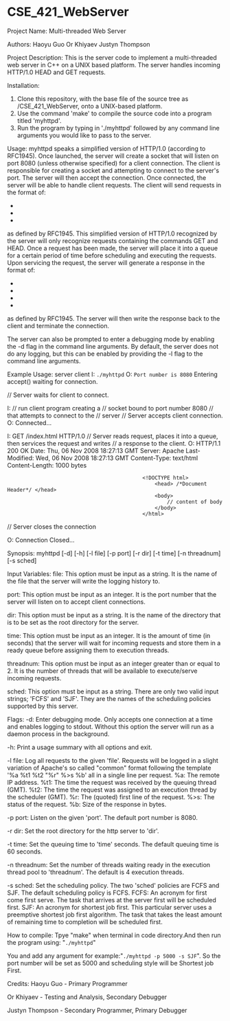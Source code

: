 # CSE_421_WebServer
Project Name:
Multi-threaded Web Server


Authors:
Haoyu Guo
Or Khiyaev
Justyn Thompson


Project Description:
This is the server code to implement a multi-threaded web server in C++ on a UNIX
based platform. The server handles incoming HTTP/1.0 HEAD and GET requests.


Installation:
1. Clone this repository, with the base file of the source tree as /CSE_421_WebServer,
onto a UNIX-based platform.
2. Use the command 'make' to compile the source code into a program titled 'myhttpd'.
3. Run the program by typing in './myhttpd' followed by any command line arguments
you would like to pass to the server.


Usage:
myhttpd speaks a simplified version of HTTP/1.0 (according to RFC1945). Once launched,
the server will create a socket that will listen on port 8080 (unless otherwise
specified) for a client connection. The client is responsible for creating a socket
and attempting to connect to the server's port. The server will then accept the
connection. Once connected, the server will be able to handle client requests. The
client will send requests in the format of:
* <command> <argument> <HTTP version>
* <optional arguments>
* <blank line>
as defined by RFC1945. This simplified version of HTTP/1.0 recognized by the server
will only recognize requests containing the commands GET and HEAD. Once a request has
been made, the server will place it into a queue for a certain period of time before
scheduling and executing the requests. Upon servicing the request, the server will
generate a response in the format of:
* <HTTP version> <status code> <status message>
* <additional information>
* <blank line>
* <content>
as defined by RFC1945. The server will then write the response back to the client and
terminate the connection.

The server can also be prompted to enter a debugging mode by enabling the -d flag
in the command line arguments. By default, the server does not do any logging, but
this can be enabled by providing the -l flag to the command line arguments.


Example Usage:
    server                                      client
I:  `./myhttpd`
O:  `Port number is 8080`
    Entering accept() waiting for connection.

// Server waits for client to connect.

I:                                              // run client program creating a
                                                // socket bound to port number 8080
                                                // that attempts to connect to the
                                                // server
// Server accepts client connection.
O:                                              Connected...

I:                                              GET /index.html HTTP/1.0
// Server reads request, places it into a queue, then services the request and writes
// a response to the client.
O:                                              HTTP/1.1 200 OK
                                                Date: Thu, 06 Nov 2008 18:27:13 GMT
                                                Server: Apache
                                                Last-Modified: Wed, 06 Nov 2008 18:27:13 GMT
                                                Content-Type: text/html
                                                Content-Length: 1000 bytes

                                                <!DOCTYPE html>
                                                    <head> /*Document Header*/ </head>
                                                    <body>
                                                        // content of body
                                                    </body>
                                                </html>

// Server closes the connection

O:                                              Connection Closed...


Synopsis:
myhttpd [-d] [-h] [-l file] [-p port] [-r dir] [-t time] [-n threadnum] [-s sched]


Input Variables:
file:             This option must be input as a string. It is the name of the file
                  that the server will write the logging history to.

port:             This option must be input as an integer. It is the port number
                  that the server will listen on to accept client connections.

dir:              This option must be input as a string. It is the name of the directory
                  that is to be set as the root directory for the server.

time:             This option must be input as an integer. It is the amount of time
                  (in seconds) that the server will wait for incoming requests and store
                  them in a ready queue before assigning them to execution threads.

threadnum:        This option must be input as an integer greater than or equal to 2.
                  It is the number of threads that will be available to execute/serve
                  incoming requests.

sched:            This option must be input as a string. There are only two valid
                  input strings; 'FCFS' and 'SJF'. They are the names of the scheduling
                  policies supported by this server.


Flags:
-d:               Enter debugging mode. Only accepts one connection at a time and
                  enables logging to stdout. Without this option the server will
                  run as a daemon process in the background.

-h:               Print a usage summary with all options and exit.

-l file:          Log all requests to the given 'file'. Requests will be logged in a
                  slight variation of Apache's so called "common" format following
                  the template '%a %t1 %t2 "%r" %>s %b' all in a single line per
                  request.
                  %a:   The remote IP address.
                  %t1:  The time the request was received by the queuing thread (GMT).
                  %t2:  The time the request was assigned to an execution thread
                        by the scheduler (GMT).
                  %r:   The (quoted) first line of the request.
                  %>s:  The status of the request.
                  %b:   Size of the response in bytes.

-p port:          Listen on the given 'port'. The default port number is 8080.

-r dir:           Set the root directory for the http server to 'dir'.

-t time:          Set the queuing time to 'time' seconds. The default queuing time
                  is 60 seconds.

-n threadnum:     Set the number of threads waiting ready in the execution thread
                  pool to 'threadnum'. The default is 4 execution threads.

-s sched:         Set the scheduling policy. The two 'sched' policies are FCFS and
                  SJF. The default scheduling policy is FCFS.
                  FCFS: An acronym for first come first serve. The task that arrives
                  at the server first will be scheduled first.
                  SJF:  An acronym for shortest job first. This particular server
                  uses a preemptive shortest job first algorithm. The task that takes
                  the least amount of remaining time to completion will be scheduled
                  first.

How to compile:
Tpye "make" when terminal in code directory.And then run the program using: "`./myhttpd`"

You and add any argument for example:"`./myhttpd -p 5000 -s SJF`". So the port number will be set as 5000 and scheduling style will be Shortest job First.

Credits:
Haoyu Guo - Primary Programmer

Or Khiyaev - Testing and Analysis, Secondary Debugger

Justyn Thompson - Secondary Programmer, Primary Debugger
